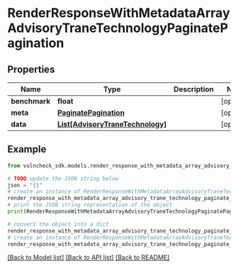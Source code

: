 # RenderResponseWithMetadataArrayAdvisoryTraneTechnologyPaginatePagination


## Properties

Name | Type | Description | Notes
------------ | ------------- | ------------- | -------------
**benchmark** | **float** |  | [optional] 
**meta** | [**PaginatePagination**](PaginatePagination.md) |  | [optional] 
**data** | [**List[AdvisoryTraneTechnology]**](AdvisoryTraneTechnology.md) |  | [optional] 

## Example

```python
from vulncheck_sdk.models.render_response_with_metadata_array_advisory_trane_technology_paginate_pagination import RenderResponseWithMetadataArrayAdvisoryTraneTechnologyPaginatePagination

# TODO update the JSON string below
json = "{}"
# create an instance of RenderResponseWithMetadataArrayAdvisoryTraneTechnologyPaginatePagination from a JSON string
render_response_with_metadata_array_advisory_trane_technology_paginate_pagination_instance = RenderResponseWithMetadataArrayAdvisoryTraneTechnologyPaginatePagination.from_json(json)
# print the JSON string representation of the object
print(RenderResponseWithMetadataArrayAdvisoryTraneTechnologyPaginatePagination.to_json())

# convert the object into a dict
render_response_with_metadata_array_advisory_trane_technology_paginate_pagination_dict = render_response_with_metadata_array_advisory_trane_technology_paginate_pagination_instance.to_dict()
# create an instance of RenderResponseWithMetadataArrayAdvisoryTraneTechnologyPaginatePagination from a dict
render_response_with_metadata_array_advisory_trane_technology_paginate_pagination_from_dict = RenderResponseWithMetadataArrayAdvisoryTraneTechnologyPaginatePagination.from_dict(render_response_with_metadata_array_advisory_trane_technology_paginate_pagination_dict)
```
[[Back to Model list]](../README.md#documentation-for-models) [[Back to API list]](../README.md#documentation-for-api-endpoints) [[Back to README]](../README.md)


